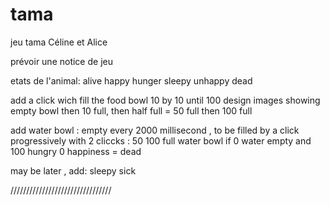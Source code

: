 # tama
jeu tama Céline et Alice


prévoir une notice de jeu


etats de l'animal: 
alive
happy
hunger 
sleepy
unhappy
dead

add a click wich fill the food bowl 10 by 10 until 100
design images showing empty bowl then 10 full, then half full = 50 full then 100 full

add water bowl : empty every 2000 millisecond , to be filled by a click progressively with 2 cliccks :  50 100 full water bowl
if 0 water empty and 100 hungry 0 happiness = dead


may be later , add: 
sleepy
sick

////////////////////////////////




   
